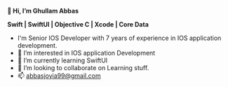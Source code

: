  **👋 Hi, I’m Ghullam Abbas** 
 
**Swift | SwiftUI | Objective C | Xcode | Core Data**

- I'm Senior IOS Developer with 7 years of experience in IOS application development.
- 👀 I’m interested in IOS application Development
- 🌱 I’m currently learning SwiftUI
- 💞️ I’m looking to collaborate on Learning stuff.
- 📫 abbasjoyia99@gmail.com

<!---
abbasjoyia99/abbasjoyia99 is a ✨ special ✨ repository because its `README.md` (this file) appears on your GitHub profile.
You can click the Preview link to take a look at your changes.
--->
